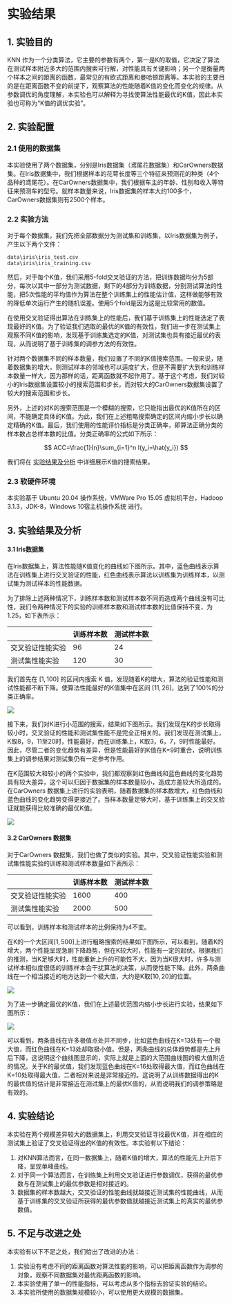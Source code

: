 # 实验结果

## 1. 实验目的

KNN 作为一个分类算法，它主要的参数有两个，第一是K的取值，它决定了算法在测试样本附近多大的范围内搜索可行解，对性能具有关键影响；另一个是衡量两个样本之间的距离的函数，最常见的有欧式距离和曼哈顿距离等。本实验的主要目的是在距离函数不变的前提下，观察算法的性能随着K值的变化而变化的规律。从参数调优的角度理解，本实验也可以解释为寻找使算法性能最优的K值，因此本实验也可称为“K值的调优实验”。



## 2. 实验配置

### 2.1 使用的数据集

本实验使用了两个数据集，分别是Iris数据集（鸢尾花数据集）和CarOwners数据集。在Iris数据集中，我们根据样本的花萼长度等三个特征来预测花的种类（4个品种的鸢尾花）。在CarOwners数据集中，我们根据车主的年龄、性别和收入等特征来预测车的型号。就样本数量来说，Iris数据集的样本大约100多个，CarOwners数据集则有2500个样本。

### 2.2 实验方法

对于每个数据集，我们先把全部数据分为测试集和训练集，以Iris数据集为例子，产生以下两个文件：

```
data\iris\iris_test.csv
data\iris\iris_training.csv
```

然后，对于每个K值，我们采用5-fold交叉验证的方法，把训练数据均分为5部分，每次以其中一部分为测试数据，剩下的4部分为训练数据，分别测试算法的性能，把5次性能的平均值作为算法在整个训练集上的性能估计值，这样做能够有效的降低单次运行产生的随机误差。使用5个fold是因为这是比较常用的数值。

在使用交叉验证得出算法在训练集上的性能后，我们基于训练集上的性能选定了表现最好的K值。为了验证我们选取的最优的K值的有效性，我们进一步在测试集上观察不同K值的影响，发现基于训练集选定的K值，对测试集也具有接近最优的表现，从而说明了基于训练集的调参方法的有效性。

针对两个数据集不同的样本数量，我们设置了不同的K值搜索范围。一般来说，随着数据集的增大，则测试样本的邻域也可以适度扩大，但是不需要扩大到和训练样本数量一样大，因为那样的话，距离函数就不起作用了。基于这个考虑，我们对较小的Iris数据集设置较小的搜索范围和步长，而对较大的CarOwners数据集设置了较大的搜索范围和步长。

另外，上述的对K的搜索范围是一个模糊的搜索，它只能指出最优的K值所在的区间，不能确定具体的K值。为此，我们在上述粗略搜索确定的区间内缩小步长以确定精确的K值。最后，我们使用的性能评价指标是分类正确率，即算法正确分类的样本数占总样本数的比值。分类正确率的公式如下所示：

$$
ACC=\frac{1}{n}\sum_{i=1}^n I(y_i=\hat{y_i})
$$


我们将在 [实验结果及分析](###实验结果及分析) 中详细展示K值的搜索结果。

### 2.3 软硬件环境

本实验基于 Ubuntu 20.04 操作系统，VMWare Pro 15.05 虚拟机平台，Hadoop 3.1.3，JDK-8，Windows 10宿主机操作系统 进行。



## 3. 实验结果及分析

#### 3.1 Iris数据集

在Iris数据集上，算法性能随K值变化的曲线如下图所示。其中，蓝色曲线表示算法在训练集上进行交叉验证的性能，红色曲线表示算法以训练集为训练样本，以测试集为测试样本的性能数据。

为了排除上述两种情况下，训练样本数和测试样本数不同而造成两个曲线没有可比性，我们令两种情况下的实验的训练样本数和测试样本数的比值保持不变，为1.25，如下表所示：

|                  | 训练样本数 | 测试样本数 |
| ---------------- | ---------- | ---------- |
| 交叉验证性能实验 | 96         | 24         |
| 测试集性能实验   | 120        | 30         |



我们首先在 $[1, 100]$ 的区间内搜索 K 值，发现随着K的增大，算法的验证性能和测试性能都不断下降。使算法性能最好的K值集中在区间 $[11, 26]$，达到了100%的分类正确率。

![](../figure/iris-2.png)

接下来，我们对K进行小范围的搜索，结果如下图所示。我们发现在K的步长取得较小时，交叉验证的性能和测试集性能不是完全正相关的。我们发现在测试集上，K取8，9，11至20时，性能最好，而在训练集上，K取3，6，7，9时性能最好。因此，尽管二者的变化趋势有差异，但是性能最好的K值在K=9时重合，说明训练集上的调参结果对测试集仍有一定参考作用。

在K范围较大和较小的两个实验中，我们都观察到红色曲线和蓝色曲线的变化趋势具有较大差异，这个可以归因于数据集的样本数量较小，造成方差较大所造成的。在CarOwners 数据集上进行的实验表明，随着数据集的样本数增大，红色曲线和蓝色曲线的变化趋势变得更接近了。当样本数量足够大时，基于训练集上的交叉验证就能获得比较准确的最优K值。

![](../figure/iris-1.png)

#### 3.2 CarOwners 数据集

对于CarOwners 数据集，我们也做了类似的实验。其中，交叉验证性能实验和测试集性能实验的训练和测试样本数量如下表所示：

|                  | 训练样本数 | 测试样本数 |
| ---------------- | ---------- | ---------- |
| 交叉验证性能实验 | 1600       | 400        |
| 测试集性能实验   | 2000       | 500        |

可以看到，训练样本和测试样本的比例保持为4不变。

在K的一个大区间$[1,500]$上进行粗略搜索的结果如下图所示，可以看到，随着K的增大，两个性能呈现急剧下降趋势，但在K较大时，性能有一定的起伏。根据我们的推测，当K足够大时，性能重新上升的可能性不大，因为当K很大时，许多与测试样本相似度很低的训练样本会干扰算法的决策，从而使性能下降。此外，两条曲线在一个相当接近的地方达到一个极大值，大约是K取$[10,20]$的位置。

![](../figure/car_owners-2.png)

为了进一步确定最优的K值，我们在上述最优范围内缩小步长进行实验，结果如下图所示：

![](../figure/car_owners-1.png)

可以看到，两条曲线在许多极值点处并不同步，比如蓝色曲线在K=13处有一个极大值，而红色曲线在K=13处却取极小值。但是，两条曲线的总体趋势都是先上升后下降，这说明这个曲线图显示的，实际上就是上面的大范围曲线图的极大值附近的情况。关于K的最优值，我们发现蓝色曲线在K=16处取得最大值，而红色曲线在K=10处取得最大值，二者相对来说是非常接近的。这说明了从训练数据得出的K的最优值的估计是非常接近在测试集上的最优K值的，从而说明我们的调参策略是有效的。



## 4. 实验结论

本实验在两个规模差异较大的数据集上，利用交叉验证寻找最优K值，并在相应的测试集上验证了交叉验证得出的K值的有效性。本实验有以下结论：

1. 对KNN算法而言，在同一数据集上，随着K值的增大，算法的性能先上升后下降，呈现单峰曲线。
2. 对于同一个算法而言，在训练集上利用交叉验证进行参数调优，获得的最优参数与在测试集上的最优参数是相对接近的。
3. 数据集的样本数越大，交叉验证的性能曲线就越接近测试集的性能曲线，从而基于训练集的交叉验证所获得的最优参数值就越接近测试集上的真实的最优参数值。



## 5. 不足与改进之处

本实验有以下不足之处，我们给出了改进的办法：

1. 实验没有考虑不同的距离函数对算法性能的影响，可以把距离函数作为调参的对象，观察不同数据集对最优距离函数的影响。
2. 本实验使用了单一的性能指标，可以考虑从多个指标去验证实验的结论。
3. 本实验所使用的数据集规模较小，可以使用更大规模的数据集。
